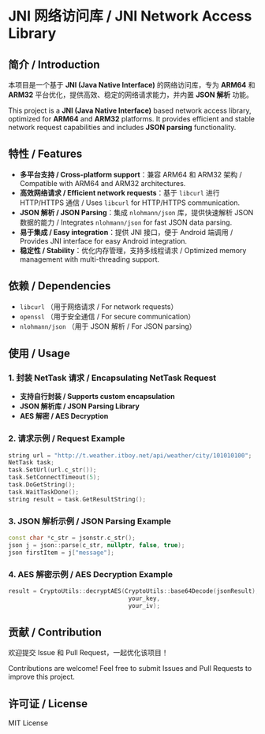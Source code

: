 # JNI 网络访问库 / JNI Network Access Library

## 简介 / Introduction

本项目是一个基于 **JNI (Java Native Interface)** 的网络访问库，专为 **ARM64** 和 **ARM32** 平台优化，提供高效、稳定的网络请求能力，并内置 **JSON 解析** 功能。

This project is a **JNI (Java Native Interface)** based network access library, optimized for **ARM64** and **ARM32** platforms. It provides efficient and stable network request capabilities and includes **JSON parsing** functionality.

## 特性 / Features

- **多平台支持 / Cross-platform support**：兼容 ARM64 和 ARM32 架构 / Compatible with ARM64 and ARM32 architectures.
- **高效网络请求 / Efficient network requests**：基于 `libcurl` 进行 HTTP/HTTPS 通信 / Uses `libcurl` for HTTP/HTTPS communication.
- **JSON 解析 / JSON Parsing**：集成 `nlohmann/json` 库，提供快速解析 JSON 数据的能力 / Integrates `nlohmann/json` for fast JSON data parsing.
- **易于集成 / Easy integration**：提供 JNI 接口，便于 Android 端调用 / Provides JNI interface for easy Android integration.
- **稳定性 / Stability**：优化内存管理，支持多线程请求 / Optimized memory management with multi-threading support.

## 依赖 / Dependencies

- `libcurl` （用于网络请求 / For network requests）
- `openssl` （用于安全通信 / For secure communication）
- `nlohmann/json` （用于 JSON 解析 / For JSON parsing）

## 使用 / Usage

### 1. 封装 NetTask 请求 / Encapsulating NetTask Request

- **支持自行封装 / Supports custom encapsulation**
- **JSON 解析库 / JSON Parsing Library**
- **AES 解密 / AES Decryption**

### 2. 请求示例 / Request Example

```cpp
string url = "http://t.weather.itboy.net/api/weather/city/101010100";
NetTask task;
task.SetUrl(url.c_str());
task.SetConnectTimeout(5);
task.DoGetString();
task.WaitTaskDone();
string result = task.GetResultString();
```

### 3. JSON 解析示例 / JSON Parsing Example

```cpp
const char *c_str = jsonstr.c_str();
json j = json::parse(c_str, nullptr, false, true);
json firstItem = j["message"];
```

### 4. AES 解密示例 / AES Decryption Example

```cpp
result = CryptoUtils::decryptAES(CryptoUtils::base64Decode(jsonResult), 
                                  your_key, 
                                  your_iv);
```

## 贡献 / Contribution

欢迎提交 Issue 和 Pull Request，一起优化该项目！

Contributions are welcome! Feel free to submit Issues and Pull Requests to improve this project.

## 许可证 / License

MIT License

